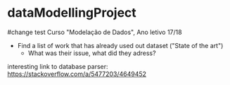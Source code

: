 # dataModellingProject
#change test
Curso "Modelação de Dados", Ano letivo 17/18

 - Find a list of work that has already used out dataset ("State of the art")
    - What was their issue, what did they adress?


interesting link to database parser: https://stackoverflow.com/a/5477203/4649452
